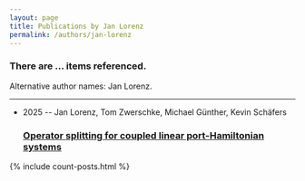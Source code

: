 ```yaml
---
layout: page
title: Publications by Jan Lorenz
permalink: /authors/jan-lorenz
---
```


<h3 id="number-posts">There are ... items referenced.</h3>
<p id='info-authors'>Alternative author names: Jan Lorenz.</p>
<hr />
<ul class="post-list">
<li><span class='post-meta'>2025 -- Jan Lorenz, Tom Zwerschke, Michael Günther, Kevin Schäfers</span><h3><a class='post-link' href="{{ site.baseurl }}/operator-splitting-for-coupled-linear-port-hamiltonian-systems">Operator splitting for coupled linear port-Hamiltonian systems</a></h3></li>

</ul>
{% include count-posts.html %}
